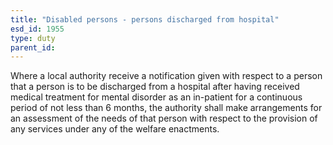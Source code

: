 ```yaml
---
title: "Disabled persons - persons discharged from hospital"
esd_id: 1955
type: duty
parent_id:  
---
```


Where a local authority receive a notification given with respect to a person that a person is to be discharged from a hospital after having received medical treatment for mental disorder as an in-patient for a continuous period of not less than 6 months, the authority shall make arrangements for an assessment of the needs of that person with respect to the provision of any services under any of the welfare enactments.

